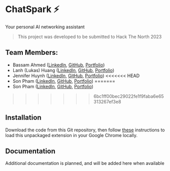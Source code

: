 # ChatSpark ⚡️
Your personal AI networking assistant
> This project was developed to be submitted to Hack The North 2023

## Team Members:
* Bassam Ahmed ([LinkedIn](https://www.linkedin.com/in/baamahmed/), [GitHub](https://github.com/BaamAhmed), [Portfolio](https://baamahmed.me))
* Lanh (Lukas) Huang ([LinkedIn](https://www.linkedin.com/in/lanh/), [GitHub](https://github.com/lanhhoang), [Portfolio](https://www.lukash.dev/))
* Jennifer Huynh ([LinkedIn](https://www.linkedin.com/in/jennlh/), [GitHub](https://github.com/jennlh), [Portfolio](https://jennlh.ca/))
<<<<<<< HEAD
* Son Pham ([LinkedIn](https://www.linkedin.com/in/sphamee/), [GitHub](https://github.com/lamegaton), [Portfolio](https://lamegaton.github.io/assets/SonPham%20Resume%20Aug%202023.pdf))
=======
* Son Pham ([LinkedIn](https://www.linkedin.com/in/sphamee/), [GitHub](), [Portfolio]())
>>>>>>> 6bc1ff00bec29022fe1f9faba6e65313267ef3e8

## Installation
Download the code from this Git repository, then follow [these](https://webkul.com/blog/how-to-install-the-unpacked-extension-in-chrome/) instructions to load this unpackaged extension in your Google Chrome locally.

## Documentation
Additional documentation is planned, and will be added here when available